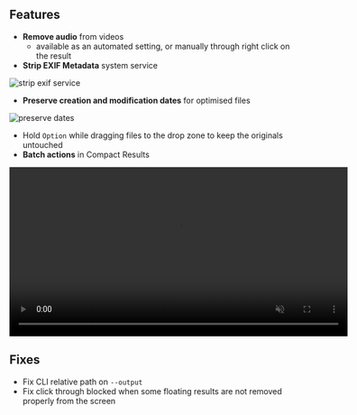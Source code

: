 ## Features

- **Remove audio** from videos
    - available as an automated setting, or manually through right click on the result
- **Strip EXIF Metadata** system service

![strip exif service](https://files.lowtechguys.com/strip-exif-service.png)

- **Preserve creation and modification dates** for optimised files

![preserve dates](https://files.lowtechguys.com/preserve-dates-setting.png)

- Hold `Option` while dragging files to the drop zone to keep the originals untouched
- **Batch actions** in Compact Results

<video autoplay controls loop muted playsinline disablepictureinpicture width=600>
    <source src="https://files.lowtechguys.com/batch-actions-select-clop-h265.mp4" type="video/mp4; codecs=hvc1">
    <source src="https://files.lowtechguys.com/batch-actions-select-clop-h264.mp4" type="video/mp4">
</video>


## Fixes

- Fix CLI relative path on `--output`
- Fix click through blocked when some floating results are not removed properly from the screen
